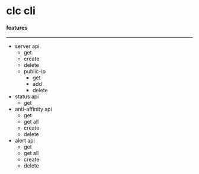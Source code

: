 clc cli
===================

#### features
----------


 - server api
   - get
   - create
   - delete
   - public-ip
     - get
     - add
     - delete
 - status api
   - get
 - anti-affinity api
   - get
   - get all
   - create
   - delete
 - alert api
    - get
    - get all
    - create
    - delete
